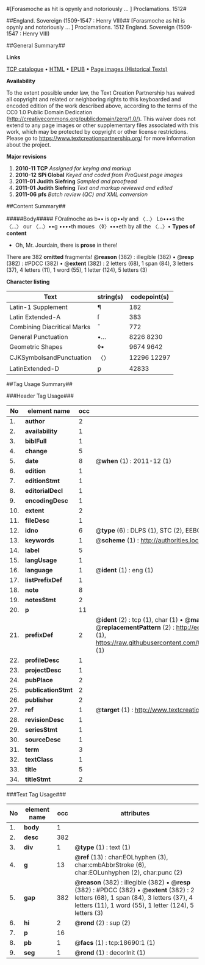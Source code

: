 #[Forasmoche as hit is opynly and notoriously ... ] Proclamations. 1512#

##England. Sovereign (1509-1547 : Henry VIII)##
[Forasmoche as hit is opynly and notoriously ... ]
Proclamations. 1512
England. Sovereign (1509-1547 : Henry VIII)

##General Summary##

**Links**

[TCP catalogue](http://www.ota.ox.ac.uk/tcp/)  • 
[HTML](http://tei.it.ox.ac.uk/tcp/Texts-HTML/free/A21/A21461.html)  • 
[EPUB](http://tei.it.ox.ac.uk/tcp/Texts-EPUB/free/A21/A21461.epub) • 
[Page images (Historical Texts)](https://historicaltexts.jisc.ac.uk/eebo-99853314e)

**Availability**

To the extent possible under law, the Text Creation Partnership has waived all copyright and related or neighboring rights to this keyboarded and encoded edition of the work described above, according to the terms of the CC0 1.0 Public Domain Dedication (http://creativecommons.org/publicdomain/zero/1.0/). This waiver does not extend to any page images or other supplementary files associated with this work, which may be protected by copyright or other license restrictions. Please go to https://www.textcreationpartnership.org/ for more information about the project.

**Major revisions**

1. __2010-11__ __TCP__ *Assigned for keying and markup*
1. __2010-12__ __SPi Global__ *Keyed and coded from ProQuest page images*
1. __2011-01__ __Judith Siefring__ *Sampled and proofread*
1. __2011-01__ __Judith Siefring__ *Text and markup reviewed and edited*
1. __2011-06__ __pfs__ *Batch review (QC) and XML conversion*

##Content Summary##

#####Body#####
FOraſmoche as b•• is op••ly and 〈…〉 Lo•••s the 〈…〉 our
〈…〉••g ••••th moues 〈◊〉•••eth by all the 〈…〉•
**Types of content**

  * Oh, Mr. Jourdain, there is **prose** in there!

There are 382 **omitted** fragments! 
 @__reason__ (382) : illegible (382)  •  @__resp__ (382) : #PDCC (382)  •  @__extent__ (382) : 2 letters (68), 1 span (84), 3 letters (37), 4 letters (11), 1 word (55), 1 letter (124), 5 letters (3)

**Character listing**


|Text|string(s)|codepoint(s)|
|---|---|---|
|Latin-1 Supplement|¶|182|
|Latin Extended-A|ſ|383|
|Combining             Diacritical Marks|̄|772|
|General Punctuation|•…|8226 8230|
|Geometric Shapes|◊▪|9674 9642|
|CJKSymbolsandPunctuation|〈〉|12296 12297|
|LatinExtended-D|ꝑ|42833|

##Tag Usage Summary##

###Header Tag Usage###

|No|element name|occ|attributes|
|---|---|---|---|
|1.|__author__|2||
|2.|__availability__|1||
|3.|__biblFull__|1||
|4.|__change__|5||
|5.|__date__|8| @__when__ (1) : 2011-12 (1)|
|6.|__edition__|1||
|7.|__editionStmt__|1||
|8.|__editorialDecl__|1||
|9.|__encodingDesc__|1||
|10.|__extent__|2||
|11.|__fileDesc__|1||
|12.|__idno__|6| @__type__ (6) : DLPS (1), STC (2), EEBO-CITATION (1), PROQUEST (1), VID (1)|
|13.|__keywords__|1| @__scheme__ (1) : http://authorities.loc.gov/ (1)|
|14.|__label__|5||
|15.|__langUsage__|1||
|16.|__language__|1| @__ident__ (1) : eng (1)|
|17.|__listPrefixDef__|1||
|18.|__note__|8||
|19.|__notesStmt__|2||
|20.|__p__|11||
|21.|__prefixDef__|2| @__ident__ (2) : tcp (1), char (1)  •  @__matchPattern__ (2) : ([0-9\-]+):([0-9IVX]+) (1), (.+) (1)  •  @__replacementPattern__ (2) : http://eebo.chadwyck.com/downloadtiff?vid=$1&page=$2 (1), https://raw.githubusercontent.com/textcreationpartnership/Texts/master/tcpchars.xml#$1 (1)|
|22.|__profileDesc__|1||
|23.|__projectDesc__|1||
|24.|__pubPlace__|2||
|25.|__publicationStmt__|2||
|26.|__publisher__|2||
|27.|__ref__|1| @__target__ (1) : http://www.textcreationpartnership.org/docs/. (1)|
|28.|__revisionDesc__|1||
|29.|__seriesStmt__|1||
|30.|__sourceDesc__|1||
|31.|__term__|3||
|32.|__textClass__|1||
|33.|__title__|5||
|34.|__titleStmt__|2||


###Text Tag Usage###

|No|element name|occ|attributes|
|---|---|---|---|
|1.|__body__|1||
|2.|__desc__|382||
|3.|__div__|1| @__type__ (1) : text (1)|
|4.|__g__|13| @__ref__ (13) : char:EOLhyphen (3), char:cmbAbbrStroke (6), char:EOLunhyphen (2), char:punc (2)|
|5.|__gap__|382| @__reason__ (382) : illegible (382)  •  @__resp__ (382) : #PDCC (382)  •  @__extent__ (382) : 2 letters (68), 1 span (84), 3 letters (37), 4 letters (11), 1 word (55), 1 letter (124), 5 letters (3)|
|6.|__hi__|2| @__rend__ (2) : sup (2)|
|7.|__p__|16||
|8.|__pb__|1| @__facs__ (1) : tcp:18690:1 (1)|
|9.|__seg__|1| @__rend__ (1) : decorInit (1)|
